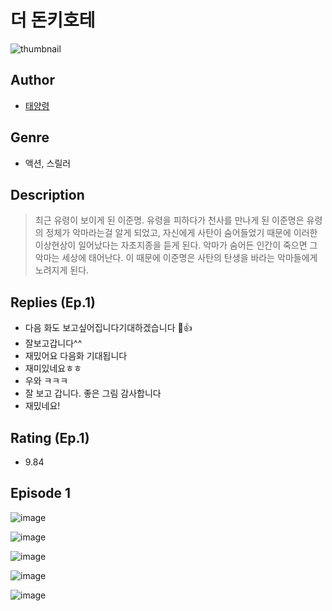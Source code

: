 # 더 돈키호테
![thumbnail](https://image-comic.pstatic.net/user_contents_data/challenge_comic/2023/05/24/366102/upload_7089851333459850041_480x623.jpeg)

## Author
- [태양령](https://comic.naver.com/artistTitle?id=366102)

## Genre
- 액션, 스릴러

## Description
> 최근 유령이 보이게 된 이준명. 유령을 피하다가 천사를 만나게 된 이준명은 유령의 정체가 악마라는걸 알게 되었고, 자신에게 사탄이 숨어들었기 때문에 이러한 이상현상이 일어났다는 자초지종을 듣게 된다. 악마가 숨어든 인간이 죽으면 그 악마는 세상에 태어난다. 이 때문에 이준명은 사탄의 탄생을 바라는 악마들에게 노려지게 된다.

## Replies (Ep.1)
- 다음 화도 보고싶어집니다기대하겠습니다 💯👍
- 잘보고갑니다^^
- 재밌어요 다음화 기대됩니다
- 재미있네요ㅎㅎ
- 우와 ㅋㅋㅋ
- 잘 보고 갑니다. 좋은 그림 감사합니다
- 재밌네요!

## Rating (Ep.1)
- 9.84

## Episode 1
![image](https://image-comic.pstatic.net/user_contents_data/challenge_comic/2023/05/24/366102/upload_3762585076705276471.jpeg)

![image](https://image-comic.pstatic.net/user_contents_data/challenge_comic/2023/05/24/366102/upload_7377569337209665378.jpeg)

![image](https://image-comic.pstatic.net/user_contents_data/challenge_comic/2023/05/24/366102/upload_3630807724124876857.jpeg)

![image](https://image-comic.pstatic.net/user_contents_data/challenge_comic/2023/05/24/366102/upload_4136103478885180209.jpeg)

![image](https://image-comic.pstatic.net/user_contents_data/challenge_comic/2023/05/24/366102/upload_3690760802453762355.jpeg)
